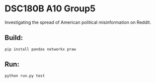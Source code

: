 # DSC180B A10 Group5


Investigating the spread of American political misinformation on Reddit.


## Build:
```
pip install pandas networkx praw 
```

## Run:
```
python run.py test
```

